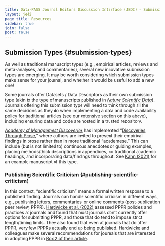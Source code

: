 ```yaml
---
title: Data-PASS Journal Editors Discussion Interface (JEDI) - Submission Types
layout: jedi
page_title: Resources
sidebar: true
join: false
post: false
---
```

## Submission Types {#submission-types}

As well as traditional manuscript types (e.g., empirical articles, reviews and meta-analyses, and commentaries), several new innovative submission types are emerging. It may be worth considering which submission types make sense for your journal, and whether it would be useful to add a new one!

Some journals offer Datasets / Data Descriptors as their own submission type (akin to the type of manuscripts published in [*Nature Scientific Data*](https://www.nature.com/sdata/)). Journals offering this submission type will need to think through all the same decisions as they do when implementing a data and code availability policy for traditional articles (see our extensive section on this above), including ensuring data and code are hosted in a [trusted repository](https://social-science-data-editors.github.io/guidance/Requested_information_hosting.html).

[*Academy of Management Discoveries*](https://aom.org/research/journals/discoveries) has implemented “[Discoveries Through Prose](https://aom.org/events/event-detail/2024/01/19/higher-logic-calendar/discoveries_through_prose),” where authors are invited to present their empirical findings in prose rather than in more traditional “academese.” This can include (but is not limited to) continuous anecdotes or guiding examples, placing methods/thick descriptions in appendices, no traditional academic headings, and incorporating data/findings throughout. See [Kahn (2021)](https://doi.org/10.5465/amd.2021.0068) for an example manuscript of this type.

### Publishing Scientific Criticism {#publishing-scientific-criticism}

In this context, “scientific criticism” means a formal written response to a published finding. Journals can handle scientific criticism in different ways, e.g., publishing letters, commentaries, or online comments (post-publication peer review, PPPR). [Hardwicke et al. (2022)](https://doi.org/10.31222/osf.io/4w3kb) assessed PPPR policies and practices at journals and found that most journals don’t currently offer options for submitting PPPR, and those that do tend to impose strict length/timing limits. They also found that even at journals that do offer PPPR, very few PPPRs actually end up being published. Hardwicke and colleagues make several recommendations for journals that are interested in adopting PPPR in [Box 2 of their article](https://doi.org/10.31222/osf.io/4w3kb).